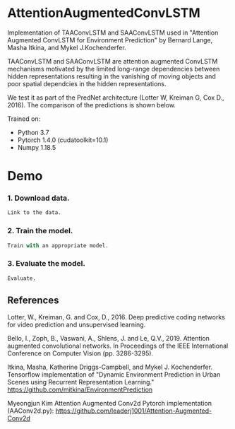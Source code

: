 # AttentionAugmentedConvLSTM

Implementation of TAAConvLSTM and SAAConvLSTM used in "Attention Augmented ConvLSTM for Environment Prediction" by Bernard Lange, Masha Itkina, and Mykel J.Kochenderfer.

TAAConvLSTM and SAAConvLSTM are attention augmented ConvLSTM mechanisms motivated by the limited long-range dependencies between hidden representations resulting in the vanishing of moving objects and poor spatial dependcies in the hidden representations. 

We test it as part of the PredNet architecture (Lotter W, Kreiman G, Cox D., 2016). The comparison of the predictions is shown below.

Trained on:
- Python 3.7
- Pytorch 1.4.0 (cudatoolkit=10.1)
- Numpy 1.18.5


# Demo

### 1. Download data.

```python
Link to the data.
```

### 2. Train the model.
```python
Train with an appropriate model.
```

### 3. Evaluate the model.
```python
Evaluate.
```


## References 

Lotter, W., Kreiman, G. and Cox, D., 2016. Deep predictive coding networks for video prediction and unsupervised learning. 

Bello, I., Zoph, B., Vaswani, A., Shlens, J. and Le, Q.V., 2019. Attention augmented convolutional networks. In Proceedings of the IEEE International Conference on Computer Vision (pp. 3286-3295).

Itkina, Masha, Katherine Driggs-Campbell, and Mykel J. Kochenderfer. Tensorflow implementation of "Dynamic Environment Prediction in Urban Scenes using Recurrent Representation Learning." https://github.com/mitkina/EnvironmentPrediction

Myeongjun Kim Attention Augmented Conv2d Pytorch implementation (AAConv2d.py): https://github.com/leaderj1001/Attention-Augmented-Conv2d




